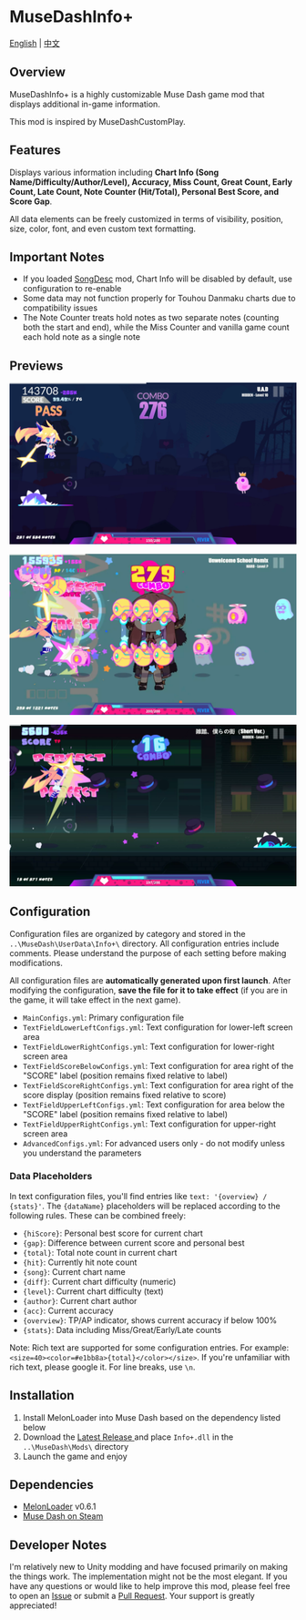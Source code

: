 # MuseDashInfo+

[English](README.md) | [中文](README_zh.md)

## Overview

MuseDashInfo+ is a highly customizable Muse Dash game mod that displays additional in-game information.

This mod is inspired by MuseDashCustomPlay.

## Features

Displays various information including **Chart Info (Song Name/Difficulty/Author/Level), Accuracy, Miss Count, Great Count, Early Count, Late Count, Note Counter (Hit/Total), Personal Best Score, and Score Gap**.

All data elements can be freely customized in terms of visibility, position, size, color, font, and even custom text formatting.

## Important Notes

- If you loaded [SongDesc](https://github.com/mdmods/songdesc) mod, Chart Info will be disabled by default, use configuration to re-enable
- Some data may not function properly for Touhou Danmaku charts due to compatibility issues
- The Note Counter treats hold notes as two separate notes (counting both the start and end), while the Miss Counter and vanilla game count each hold note as a single note

## Previews

![Preview 1](Static/Preview1.webp)

![Preview 2](Static/Preview2.webp)

![Preview 3](Static/Preview3.webp)

## Configuration

Configuration files are organized by category and stored in the `..\MuseDash\UserData\Info+\` directory. All configuration entries include comments. Please understand the purpose of each setting before making modifications.

All configuration files are **automatically generated upon first launch**. After modifying the configuration, **save the file for it to take effect** (if you are in the game, it will take effect in the next game).

- `MainConfigs.yml`: Primary configuration file
- `TextFieldLowerLeftConfigs.yml`: Text configuration for lower-left screen area
- `TextFieldLowerRightConfigs.yml`: Text configuration for lower-right screen area
- `TextFieldScoreBelowConfigs.yml`: Text configuration for area right of the "SCORE" label (position remains fixed relative to label)
- `TextFieldScoreRightConfigs.yml`: Text configuration for area right of the score display (position remains fixed relative to score)
- `TextFieldUpperLeftConfigs.yml`: Text configuration for area below the "SCORE" label (position remains fixed relative to label)
- `TextFieldUpperRightConfigs.yml`: Text configuration for upper-right screen area
- `AdvancedConfigs.yml`: For advanced users only - do not modify unless you understand the parameters

### Data Placeholders

In text configuration files, you'll find entries like `text: '{overview} / {stats}'`. The `{dataName}` placeholders will be replaced according to the following rules. These can be combined freely:

- `{hiScore}`: Personal best score for current chart
- `{gap}`: Difference between current score and personal best
- `{total}`: Total note count in current chart
- `{hit}`: Currently hit note count
- `{song}`: Current chart name
- `{diff}`: Current chart difficulty (numeric)
- `{level}`: Current chart difficulty (text)
- `{author}`: Current chart author
- `{acc}`: Current accuracy
- `{overview}`: TP/AP indicator, shows current accuracy if below 100%
- `{stats}`: Data including Miss/Great/Early/Late counts

Note: Rich text are supported for some configuration entries. For example: `<size=40><color=#e1bb8a>{total}</color></size>`. If you're unfamiliar with rich text, please google it. For line breaks, use `\n`.

## Installation

1. Install MelonLoader into Muse Dash based on the dependency listed below
2. Download the [Latest Release ](https://github.com/KARPED1EM/MuseDashInfoPlus/releases)and place `Info+.dll` in the `..\MuseDash\Mods\` directory
3. Launch the game and enjoy

## Dependencies

- [MelonLoader](https://github.com/LavaGang/MelonLoader/releases) v0.6.1
- [Muse Dash on Steam](https://store.steampowered.com/app/774171/Muse_Dash/)

## Developer Notes

I'm relatively new to Unity modding and have focused primarily on making the things work. The implementation might not be the most elegant. If you have any questions or would like to help improve this mod, please feel free to open an [Issue](https://github.com/KARPED1EM/MuseDashInfoPlus/issues/new) or submit a [Pull Request](https://github.com/KARPED1EM/MuseDashInfoPlus/compare). Your support is greatly appreciated!
